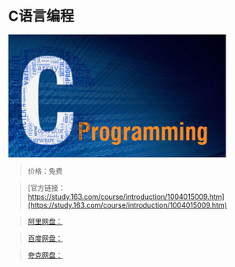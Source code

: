 # C语言编程

![img](../../../assets/study163/free/F06D2608182D95C11C4E654D638C3366.png)

> 价格：免费

> [官方链接：https://study.163.com/course/introduction/1004015009.htm](https://study.163.com/course/introduction/1004015009.htm)

> [阿里网盘：]()

> [百度网盘：]()

> [夸克网盘：]()
